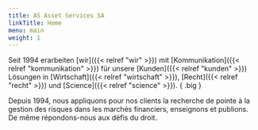 ```yaml
---
title: AS Asset Services SA
linkTitle: Home
menu: main
weight: 1
---
```


Seit 1994 erarbeiten [wir]({{< relref "wir" >}}) mit [Kommunikation]({{< relref "kommunikation" >}}) für unsere [Kunden]({{< relref "kunden" >}}) Lösungen in [Wirtschaft]({{< relref "wirtschaft" >}}), [Recht]({{< relref "recht" >}}) und [Science]({{< relref "science" >}}).
{ .big }

Depuis 1994, nous appliquons pour nos clients la recherche de pointe à la gestion des risques dans les marchés financiers, enseignons et publions. De même répondons-nous aux défis du droit.